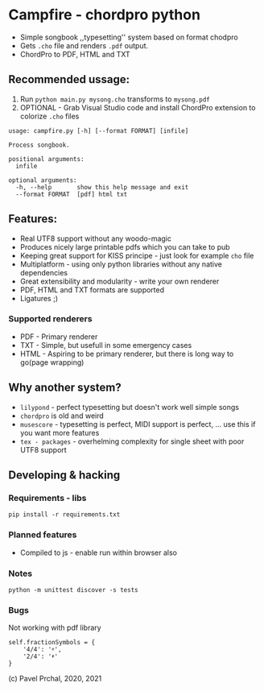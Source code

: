 # Campfire - chordpro python

* Simple songbook ,,typesetting'' system based on format chodpro
* Gets `.cho` file and renders `.pdf` output.
* ChordPro to PDF, HTML and TXT

## Recommended ussage:
1) Run `python main.py mysong.cho` transforms to `mysong.pdf `
2) OPTIONAL - Grab Visual Studio code and install ChordPro extension to colorize `.cho` files

```
usage: campfire.py [-h] [--format FORMAT] [infile]

Process songbook.

positional arguments:
  infile

optional arguments:
  -h, --help       show this help message and exit
  --format FORMAT  [pdf] html txt
```

## Features:
* Real UTF8 support without any woodo-magic
* Produces nicely large printable pdfs which you can take to pub
* Keeping great support for KISS principe - just look for example `cho` file
* Multiplatform - using only python libraries without any native dependencies
* Great extensibility and modularity - write your own renderer
* PDF, HTML and TXT formats are supported
* Ligatures ;)

### Supported renderers
* PDF - Primary renderer
* TXT - Simple, but usefull in some emergency cases
* HTML - Aspiring to be primary renderer, but there is long way to go(page wrapping)

## Why another system?
* `lilypond` - perfect typesetting but doesn't work well simple songs
* `chordpro` is old and weird
* `musescore` - typesetting is perfect, MIDI support is perfect, ... use this if you want more features
* `tex - packages` - overhelming complexity for single sheet with poor UTF8 support 

## Developing & hacking

### Requirements - libs
```
pip install -r requirements.txt
```

### Planned features
* Compiled to js - enable run within browser also

### Notes
```
python -m unittest discover -s tests
```

### Bugs
Not working with pdf library 
```
self.fractionSymbols = {
    '4/4': '𝄴',
    '2/4': '𝄵'
}
```

(c) Pavel Prchal, 2020, 2021